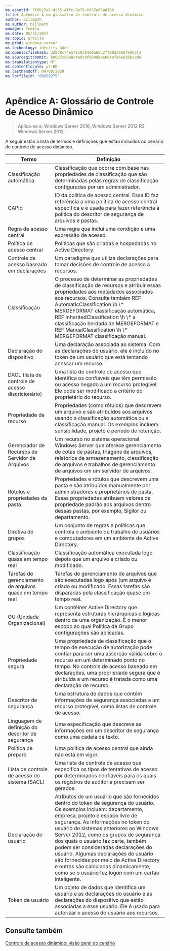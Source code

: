 ```yaml
---
ms.assetid: 7f6b27e5-dc55-4ffc-8e76-6d57e65a870b
title: Apêndice A um glossário de controle de acesso dinâmico
author: billmath
ms.author: billmath
manager: femila
ms.date: 05/31/2017
ms.topic: article
ms.prod: windows-server
ms.technology: identity-adds
ms.openlocfilehash: 328d8c74e57150c94d0a6032ff88a3600fe0baf3
ms.sourcegitcommit: b00d7c8968c4adc8f699dbee694afe6ed36bc9de
ms.translationtype: MT
ms.contentlocale: pt-BR
ms.lasthandoff: 04/08/2020
ms.locfileid: "80859279"
---
```

# <a name="appendix-a-dynamic-access-control-glossary"></a>Apêndice A: Glossário de Controle de Acesso Dinâmico

>Aplica-se a: Windows Server 2016, Windows Server 2012 R2, Windows Server 2012

A seguir estão a lista de termos e definições que estão incluídos no cenário de controle de acesso dinâmico.  
  
|Termo|Definição|  
|--------|--------------|  
|Classificação automática|Classificação que ocorre com base nas propriedades de classificação que são determinadas pelas regras de classificação configuradas por um administrador.|  
|CAPId|ID da política de acesso central. Essa ID faz referência a uma política de acesso central específica e é usada para fazer referência à política do descritor de segurança de arquivos e pastas.|  
|Regra de acesso central|Uma regra que inclui uma condição e uma expressão de acesso.|  
|Política de acesso central|Políticas que são criadas e hospedadas no Active Directory.|  
|Controle de acesso baseado em declarações|Um paradigma que utiliza declarações para tomar decisões de controle de acesso a recursos.|  
|Classificação|O processo de determinar as propriedades de classificação de recursos e atribuir essas propriedades aos metadados associados aos recursos. Consulte também REF AutomaticClassification \h \\* MERGEFORMAT classificação automática, REF InheritedClassification \h \\\* a classificação herdada de MERGEFORMAT e REF ManualClassification \h \\\* MERGEFORMAT classificação manual.|  
|Declaração do dispositivo|Uma declaração associada ao sistema.  Com as declarações do usuário, ele é incluído no token de um usuário que está tentando acessar um recurso.|  
|DACL (lista de controle de acesso discricionário)|Uma lista de controle de acesso que identifica os confiáveis que têm permissão ou acesso negado a um recurso protegível. Ele pode ser modificado a critério do proprietário do recurso.|  
|Propriedade de recurso|Propriedades (como rótulos) que descrevem um arquivo e são atribuídos aos arquivos usando a classificação automática ou a classificação manual. Os exemplos incluem: sensibilidade, projeto e período de retenção.|  
|Gerenciador de Recursos de Servidor de Arquivos|Um recurso no sistema operacional Windows Server que oferece gerenciamento de cotas de pastas, triagens de arquivos, relatórios de armazenamento, classificação de arquivos e trabalhos de gerenciamento de arquivos em um servidor de arquivos.|  
|Rótulos e propriedades da pasta|Propriedades e rótulos que descrevem uma pasta e são atribuídos manualmente por administradores e proprietários de pasta. Essas propriedades atribuem valores de propriedade padrão aos arquivos dentro dessas pastas, por exemplo, Sigilor ou departamento.|  
|Diretiva de grupos|Um conjunto de regras e políticas que controla o ambiente de trabalho de usuários e computadores em um ambiente de Active Directory.|  
|Classificação quase em tempo real|Classificação automática executada logo depois que um arquivo é criado ou modificado.|  
|Tarefas de gerenciamento de arquivos quase em tempo real|Tarefas de gerenciamento de arquivos que são executadas logo após (um arquivo é criado ou modificado. Essas tarefas são disparadas pela classificação quase em tempo real.|  
|OU (Unidade Organizacional)|Um contêiner Active Directory que representa estruturas hierárquicas e lógicas dentro de uma organização. É o menor escopo ao qual Política de Grupo configurações são aplicadas.|  
|Propriedade segura|Uma propriedade de classificação que o tempo de execução de autorização pode confiar para ser uma asserção válida sobre o recurso em um determinado ponto no tempo. No controle de acesso baseado em declarações, uma propriedade segura que é atribuída a um recurso é tratada como uma declaração de recurso.|  
|Descritor de segurança|Uma estrutura de dados que contém informações de segurança associadas a um recurso protegível, como listas de controle de acesso.|  
|Linguagem de definição do descritor de segurança|Uma especificação que descreve as informações em um descritor de segurança como uma cadeia de texto.|  
|Política de preparo|Uma política de acesso central que ainda não está em vigor.|  
|Lista de controle de acesso do sistema (SACL)|Uma lista de controle de acesso que especifica os tipos de tentativas de acesso por determinados confiáveis para os quais os registros de auditoria precisam ser gerados.|  
|Declaração do usuário|Atributos de um usuário que são fornecidos dentro do token de segurança do usuário. Os exemplos incluem: departamento, empresa, projeto e espaço livre de segurança.  As informações no token do usuário de sistemas anteriores ao Windows Server 2012, como os grupos de segurança dos quais o usuário faz parte, também podem ser consideradas declarações do usuário. Algumas declarações de usuário são fornecidas por meio de Active Directory e outras são calculadas dinamicamente, como se o usuário fez logon com um cartão inteligente.|  
|Token de usuário|Um objeto de dados que identifica um usuário e as declarações do usuário e as declarações do dispositivo que estão associadas a esse usuário. Ele é usado para autorizar o acesso do usuário aos recursos.|  
  
## <a name="see-also"></a>Consulte também  
[Controle de acesso dinâmico: visão geral do cenário](Dynamic-Access-Control--Scenario-Overview.md)  
  


